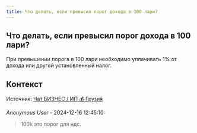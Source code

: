 ```yaml
---
title: Что делать, если превысил порог дохода в 100 лари?
---
```


## Что делать, если превысил порог дохода в 100 лари?

При превышении порога в 100 лари необходимо уплачивать 1% от дохода или другой установленный налог.

## Контекст

Источник: [Чат БИЗНЕС / ИП 💰 Грузия](https://t.me/ip_ge)

_Anonymous User_ - 2024-12-16 12:45:10:

> 100k это порог для ндс.
